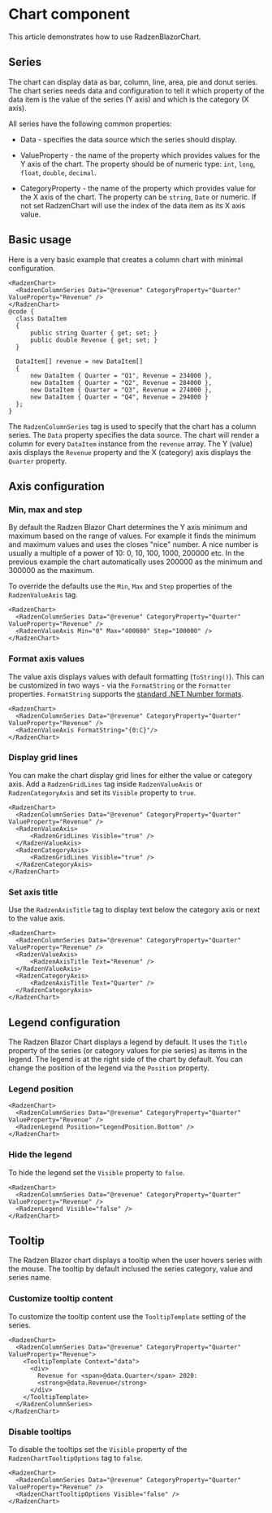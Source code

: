 # Chart component

This article demonstrates how to use RadzenBlazorChart.

## Series
The chart can display data as bar, column, line, area, pie and donut series. The chart series needs
data and configuration to tell it which property of the data item is the value of the series (Y axis) and which is the category (X axis).

All series have the following common properties:

- Data - specifies the data source which the series should display.
- ValueProperty - the name of the property which provides values for the Y axis of the chart. The property should be of numeric type:
`int`, `long`, `float`, `double`, `decimal`.

- CategoryProperty - the name of the property which provides value for the X axis of the chart. The property can be `string`, `Date` or numeric. If not set RadzenChart will use the index of the data item as its X axis value.

## Basic usage
Here is a very basic example that creates a column chart with minimal configuration.
```
<RadzenChart>
  <RadzenColumnSeries Data="@revenue" CategoryProperty="Quarter" ValueProperty="Revenue" />
</RadzenChart>
@code {
  class DataItem
  {
      public string Quarter { get; set; }
      public double Revenue { get; set; }
  }

  DataItem[] revenue = new DataItem[]
  {
      new DataItem { Quarter = "Q1", Revenue = 234000 },
      new DataItem { Quarter = "Q2", Revenue = 284000 },
      new DataItem { Quarter = "Q3", Revenue = 274000 },
      new DataItem { Quarter = "Q4", Revenue = 294000 }
  };
}
```

The `RadzenColumnSeries` tag is used to specify that the chart has a column series. The `Data` property specifies the
data source. The chart will render a column for every `DataItem` instance from the `revenue` array. The Y (value) axis displays
the `Revenue` property and the X (category) axis displays the `Quarter` property.

## Axis configuration

### Min, max and step
By default the Radzen Blazor Chart determines the Y axis minimum and maximum based on the range of values. For example it finds the minimum and maximum values and
uses the closes "nice" number. A nice number is usually a multiple of a power of 10:  0, 10, 100, 1000, 200000 etc.
In the previous example the chart automatically uses 200000 as the minimum and 300000 as the maximum.

To override the defaults use the `Min`, `Max` and `Step` properties of the `RadzenValueAxis` tag.

```
<RadzenChart>
  <RadzenColumnSeries Data="@revenue" CategoryProperty="Quarter" ValueProperty="Revenue" />
  <RadzenValueAxis Min="0" Max="400000" Step="100000" />
</RadzenChart>
```

### Format axis values
The value axis displays values with default formatting (`ToString()`). This can be customized in two ways - via the `FormatString` or the `Formatter` properties. `FormatString` supports the [standard .NET Number formats](https://docs.microsoft.com/en-us/dotnet/standard/base-types/standard-numeric-format-strings).
```
<RadzenChart>
  <RadzenColumnSeries Data="@revenue" CategoryProperty="Quarter" ValueProperty="Revenue" />
  <RadzenValueAxis FormatString="{0:C}"/>
</RadzenChart>
```

### Display grid lines
You can make the chart display grid lines for either the value or category axis.
Add a `RadzenGridLines` tag inside `RadzenValueAxis` or `RadzenCategoryAxis` and set its `Visible` property to `true`.
```
<RadzenChart>
  <RadzenColumnSeries Data="@revenue" CategoryProperty="Quarter" ValueProperty="Revenue" />
  <RadzenValueAxis>
      <RadzenGridLines Visible="true" />
  </RadzenValueAxis>
  <RadzenCategoryAxis>
      <RadzenGridLines Visible="true" />
  </RadzenCategoryAxis>
</RadzenChart>
```

### Set axis title
Use the `RadzenAxisTitle` tag to display text below the category axis or next to the value axis.
```
<RadzenChart>
  <RadzenColumnSeries Data="@revenue" CategoryProperty="Quarter" ValueProperty="Revenue" />
  <RadzenValueAxis>
      <RadzenAxisTitle Text="Revenue" />
  </RadzenValueAxis>
  <RadzenCategoryAxis>
      <RadzenAxisTitle Text="Quarter" />
  </RadzenCategoryAxis>
</RadzenChart>
```

## Legend configuration
The Radzen Blazor Chart displays a legend by default. It uses the `Title` property of the series (or category values for pie series) as items in the legend.
The legend is at the right side of the chart by default. You can change the position of the legend via the `Position` property.

### Legend position
```
<RadzenChart>
  <RadzenColumnSeries Data="@revenue" CategoryProperty="Quarter" ValueProperty="Revenue" />
  <RadzenLegend Position="LegendPosition.Bottom" />
</RadzenChart>
```
### Hide the legend
To hide the legend set the `Visible` property to `false`.
```
<RadzenChart>
  <RadzenColumnSeries Data="@revenue" CategoryProperty="Quarter" ValueProperty="Revenue" />
  <RadzenLegend Visible="false" />
</RadzenChart>
```
## Tooltip
The Radzen Blazor chart displays a tooltip when the user hovers series with the mouse. The tooltip by default inclused the series category, value and series name.

### Customize tooltip content
To customize the tooltip content use the `TooltipTemplate` setting of the series.
```
<RadzenChart>
  <RadzenColumnSeries Data="@revenue" CategoryProperty="Quarter" ValueProperty="Revenue">
    <TooltipTemplate Context="data">
      <div>
        Revenue for <span>@data.Quarter</span> 2020:
        <strong>@data.Revenue</strong>
      </div>
    </TooltipTemplate>
  </RadzenColumnSeries>
</RadzenChart>
```
### Disable tooltips
To disable the tooltips set the `Visible` property of the `RadzenChartTooltipOptions` tag to `false`.
```
<RadzenChart>
  <RadzenColumnSeries Data="@revenue" CategoryProperty="Quarter" ValueProperty="Revenue" />
  <RadzenChartTooltipOptions Visible="false" />
</RadzenChart>
```
